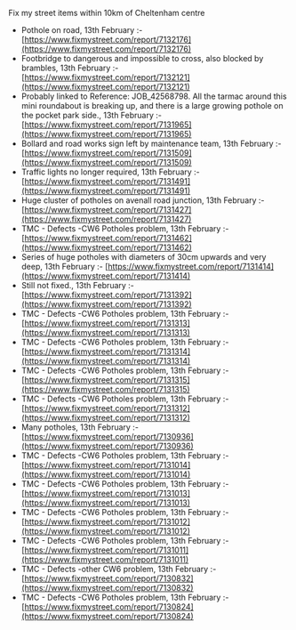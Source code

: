 Fix my street items within 10km of Cheltenham centre

<!-- fix_marker starts -->

- Pothole on road, 13th February :- [https://www.fixmystreet.com/report/7132176](https://www.fixmystreet.com/report/7132176)
- Footbridge to dangerous and impossible to cross, also blocked by brambles, 13th February :- [https://www.fixmystreet.com/report/7132121](https://www.fixmystreet.com/report/7132121)
- Probably linked to Reference: JOB_42568798. All the tarmac around this mini roundabout is breaking up, and there is a large growing pothole on the pocket park side., 13th February :- [https://www.fixmystreet.com/report/7131965](https://www.fixmystreet.com/report/7131965)
- Bollard and road works sign left by maintenance team, 13th February :- [https://www.fixmystreet.com/report/7131509](https://www.fixmystreet.com/report/7131509)
- Traffic lights no longer required, 13th February :- [https://www.fixmystreet.com/report/7131491](https://www.fixmystreet.com/report/7131491)
- Huge cluster of potholes on avenall road junction, 13th February :- [https://www.fixmystreet.com/report/7131427](https://www.fixmystreet.com/report/7131427)
- TMC - Defects -CW6 Potholes  problem, 13th February :- [https://www.fixmystreet.com/report/7131462](https://www.fixmystreet.com/report/7131462)
- Series of huge potholes with diameters of 30cm upwards and very deep, 13th February :- [https://www.fixmystreet.com/report/7131414](https://www.fixmystreet.com/report/7131414)
- Still not fixed., 13th February :- [https://www.fixmystreet.com/report/7131392](https://www.fixmystreet.com/report/7131392)
- TMC - Defects -CW6 Potholes  problem, 13th February :- [https://www.fixmystreet.com/report/7131313](https://www.fixmystreet.com/report/7131313)
- TMC - Defects -CW6 Potholes  problem, 13th February :- [https://www.fixmystreet.com/report/7131314](https://www.fixmystreet.com/report/7131314)
- TMC - Defects -CW6 Potholes  problem, 13th February :- [https://www.fixmystreet.com/report/7131315](https://www.fixmystreet.com/report/7131315)
- TMC - Defects -CW6 Potholes  problem, 13th February :- [https://www.fixmystreet.com/report/7131312](https://www.fixmystreet.com/report/7131312)
- Many potholes, 13th February :- [https://www.fixmystreet.com/report/7130936](https://www.fixmystreet.com/report/7130936)
- TMC - Defects -CW6 Potholes  problem, 13th February :- [https://www.fixmystreet.com/report/7131014](https://www.fixmystreet.com/report/7131014)
- TMC - Defects -CW6 Potholes  problem, 13th February :- [https://www.fixmystreet.com/report/7131013](https://www.fixmystreet.com/report/7131013)
- TMC - Defects -CW6 Potholes  problem, 13th February :- [https://www.fixmystreet.com/report/7131012](https://www.fixmystreet.com/report/7131012)
- TMC - Defects -CW6 Potholes  problem, 13th February :- [https://www.fixmystreet.com/report/7131011](https://www.fixmystreet.com/report/7131011)
- TMC - Defects -other CW6 problem, 13th February :- [https://www.fixmystreet.com/report/7130832](https://www.fixmystreet.com/report/7130832)
- TMC - Defects -CW6 Potholes  problem, 13th February :- [https://www.fixmystreet.com/report/7130824](https://www.fixmystreet.com/report/7130824)

<!-- fix_marker ends -->